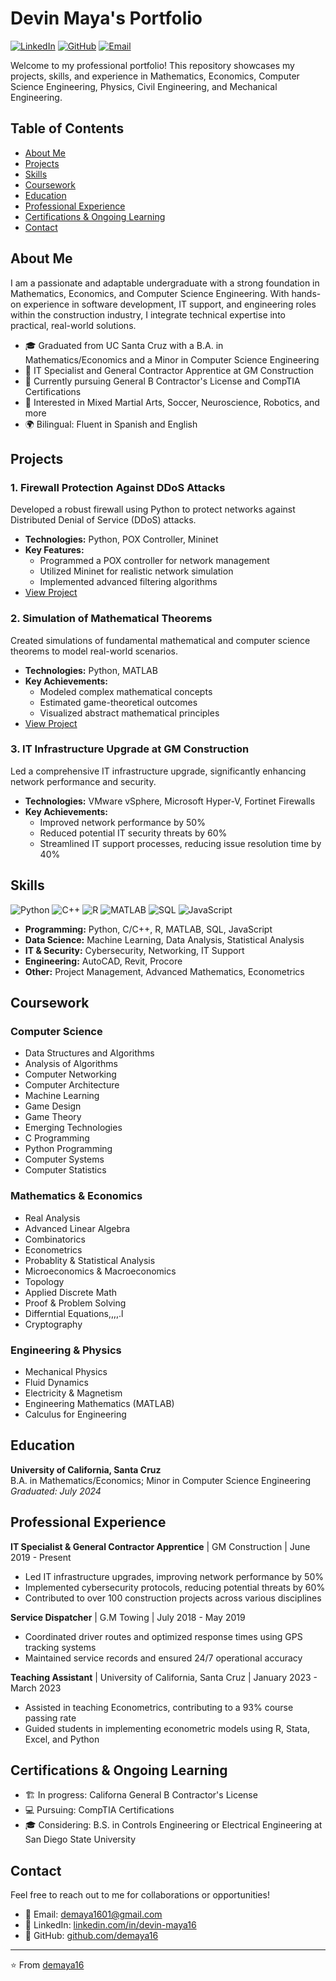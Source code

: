 # Devin Maya's Portfolio

[![LinkedIn](https://img.shields.io/badge/-LinkedIn-0077B5?style=flat-square&logo=LinkedIn&logoColor=white)](https://linkedin.com/in/devin-maya16)
[![GitHub](https://img.shields.io/badge/-GitHub-181717?style=flat-square&logo=GitHub&logoColor=white)](https://github.com/demaya16)
[![Email](https://img.shields.io/badge/-Email-D14836?style=flat-square&logo=Gmail&logoColor=white)](mailto:demaya1601@gmail.com)

Welcome to my professional portfolio! This repository showcases my projects, skills, and experience in Mathematics, Economics, Computer Science Engineering, Physics, Civil Engineering, and Mechanical Engineering.

## Table of Contents
- [About Me](#about-me)
- [Projects](#projects)
- [Skills](#skills)
- [Coursework](#coursework)
- [Education](#education)
- [Professional Experience](#professional-experience)
- [Certifications & Ongoing Learning](#certifications--ongoing-learning)
- [Contact](#contact)

## About Me

I am a passionate and adaptable undergraduate with a strong foundation in Mathematics, Economics, and Computer Science Engineering. With hands-on experience in software development, IT support, and engineering roles within the construction industry, I integrate technical expertise into practical, real-world solutions.

- 🎓 Graduated from UC Santa Cruz with a B.A. in Mathematics/Economics and a Minor in Computer Science Engineering
- 💼 IT Specialist and General Contractor Apprentice at GM Construction
- 🌱 Currently pursuing General B Contractor's License and CompTIA Certifications
- 🔭 Interested in Mixed Martial Arts, Soccer, Neuroscience, Robotics, and more
- 🌍 Bilingual: Fluent in Spanish and English

## Projects

### 1. Firewall Protection Against DDoS Attacks
Developed a robust firewall using Python to protect networks against Distributed Denial of Service (DDoS) attacks.

- **Technologies:** Python, POX Controller, Mininet
- **Key Features:**
  - Programmed a POX controller for network management
  - Utilized Mininet for realistic network simulation
  - Implemented advanced filtering algorithms
- [View Project](https://github.com/demaya16/firewall-protection-ddos)

### 2. Simulation of Mathematical Theorems
Created simulations of fundamental mathematical and computer science theorems to model real-world scenarios.

- **Technologies:** Python, MATLAB
- **Key Achievements:**
  - Modeled complex mathematical concepts
  - Estimated game-theoretical outcomes
  - Visualized abstract mathematical principles
- [View Project](https://github.com/demaya16/mathematical-simulations)

### 3. IT Infrastructure Upgrade at GM Construction
Led a comprehensive IT infrastructure upgrade, significantly enhancing network performance and security.

- **Technologies:** VMware vSphere, Microsoft Hyper-V, Fortinet Firewalls
- **Key Achievements:**
  - Improved network performance by 50%
  - Reduced potential IT security threats by 60%
  - Streamlined IT support processes, reducing issue resolution time by 40%

## Skills

![Python](https://img.shields.io/badge/-Python-3776AB?style=flat-square&logo=Python&logoColor=white)
![C++](https://img.shields.io/badge/-C++-00599C?style=flat-square&logo=C%2B%2B&logoColor=white)
![R](https://img.shields.io/badge/-R-276DC3?style=flat-square&logo=R&logoColor=white)
![MATLAB](https://img.shields.io/badge/-MATLAB-0076A8?style=flat-square&logo=Mathworks&logoColor=white)
![SQL](https://img.shields.io/badge/-SQL-4479A1?style=flat-square&logo=MySQL&logoColor=white)
![JavaScript](https://img.shields.io/badge/-JavaScript-F7DF1E?style=flat-square&logo=JavaScript&logoColor=black)

- **Programming:** Python, C/C++, R, MATLAB, SQL, JavaScript
- **Data Science:** Machine Learning, Data Analysis, Statistical Analysis
- **IT & Security:** Cybersecurity, Networking, IT Support
- **Engineering:** AutoCAD, Revit, Procore
- **Other:** Project Management, Advanced Mathematics, Econometrics

## Coursework

### Computer Science
- Data Structures and Algorithms
- Analysis of Algorithms
- Computer Networking
- Computer Architecture
- Machine Learning
- Game Design
- Game Theory
- Emerging Technologies
- C Programming
- Python Programming
- Computer Systems
- Computer Statistics 

### Mathematics & Economics
- Real Analysis
- Advanced Linear Algebra
- Combinatorics
- Econometrics
- Probablity & Statistical Analysis
- Microeconomics & Macroeconomics
- Topology
- Applied Discrete Math
- Proof & Problem Solving
- Differntial Equations,,,,.l
- Cryptography


### Engineering & Physics
- Mechanical Physics
- Fluid Dynamics
- Electricity & Magnetism
- Engineering Mathematics (MATLAB)
- Calculus for Engineering

## Education

**University of California, Santa Cruz**  
B.A. in Mathematics/Economics; Minor in Computer Science Engineering  
*Graduated: July 2024*

## Professional Experience

**IT Specialist & General Contractor Apprentice** | GM Construction | June 2019 - Present
- Led IT infrastructure upgrades, improving network performance by 50%
- Implemented cybersecurity protocols, reducing potential threats by 60%
- Contributed to over 100 construction projects across various disciplines

**Service Dispatcher** | G.M Towing | July 2018 - May 2019
- Coordinated driver routes and optimized response times using GPS tracking systems
- Maintained service records and ensured 24/7 operational accuracy

**Teaching Assistant** | University of California, Santa Cruz | January 2023 - March 2023
- Assisted in teaching Econometrics, contributing to a 93% course passing rate
- Guided students in implementing econometric models using R, Stata, Excel, and Python

## Certifications & Ongoing Learning

- 🏗️ In progress: Californa General B Contractor's License
- 💻 Pursuing: CompTIA Certifications
- 🎓 Considering: B.S. in Controls Engineering or Electrical Engineering at San Diego State University

## Contact

Feel free to reach out to me for collaborations or opportunities!

- 📧 Email: [demaya1601@gmail.com](mailto:demaya1601@gmail.com)
- 💼 LinkedIn: [linkedin.com/in/devin-maya16](https://linkedin.com/in/devin-maya16)
- 🐙 GitHub: [github.com/demaya16](https://github.com/demaya16)

---

⭐️ From [demaya16](https://github.com/demaya16)
